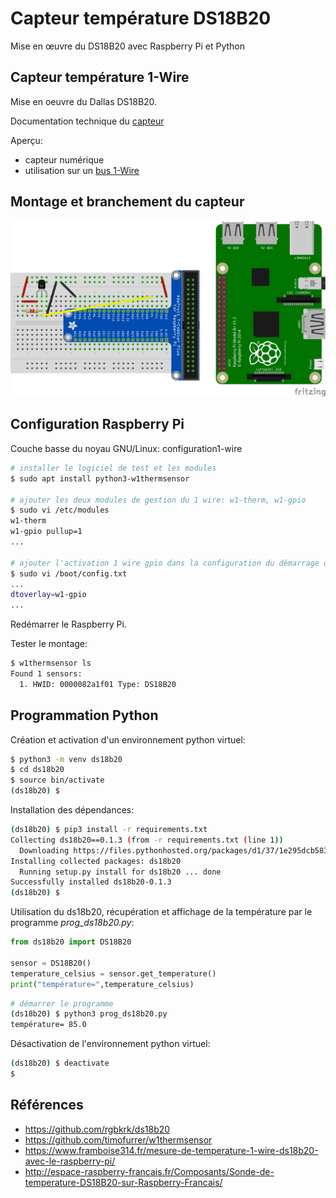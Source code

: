 # Capteur température DS18B20

Mise en œuvre du DS18B20 avec Raspberry Pi et Python

## Capteur température 1-Wire

Mise en oeuvre du Dallas DS18B20.

Documentation technique du [capteur](https://datasheets.maximintegrated.com/en/ds/DS18B20.pdf)

Aperçu:

  * capteur numérique
  * utilisation sur un [bus 1-Wire](https://fr.wikipedia.org/wiki/1-Wire)

## Montage et branchement du capteur

![Montage DS18B20](landerneRPi_capteurs_ds18b20_bb.png)

## Configuration Raspberry Pi

Couche basse du noyau GNU/Linux: configuration1-wire 

```bash
# installer le logiciel de test et les modules
$ sudo apt install python3-w1thermsensor

# ajouter les deux modules de gestion du 1 wire: w1-therm, w1-gpio
$ sudo vi /etc/modules
w1-therm
w1-gpio pullup=1
...

# ajouter l'activation 1 wire gpio dans la configuration du démarrage de la carte
$ sudo vi /boot/config.txt
...
dtoverlay=w1-gpio
...
```

Redémarrer le Raspberry Pi.

Tester le montage:
```bash
$ w1thermsensor ls
Found 1 sensors:
  1. HWID: 0000082a1f01 Type: DS18B20
```

## Programmation Python

Création et activation d'un environnement python virtuel:

```bash
$ python3 -m venv ds18b20
$ cd ds18b20
$ source bin/activate
(ds18b20) $ 
```

Installation des dépendances:

```bash
(ds18b20) $ pip3 install -r requirements.txt
Collecting ds18b20==0.1.3 (from -r requirements.txt (line 1))
  Downloading https://files.pythonhosted.org/packages/d1/37/1e295dcb583cf01e9842f5ac36b85f132bd6c3c2d3c9aa0e9f70ff90b657/ds18b20-0.01.03.tar.gz
Installing collected packages: ds18b20
  Running setup.py install for ds18b20 ... done
Successfully installed ds18b20-0.1.3
(ds18b20) $
```

Utilisation du ds18b20, récupération et affichage de la température par le programme *prog_ds18b20.py*:

```python
from ds18b20 import DS18B20

sensor = DS18B20()
temperature_celsius = sensor.get_temperature()
print("température=",temperature_celsius)
```

```bash
# démarrer le programme 
(ds18b20) $ python3 prog_ds18b20.py
température= 85.0
```

Désactivation de l'environnement python virtuel:

```bash
(ds18b20) $ deactivate
$
```

## Références

  * https://github.com/rgbkrk/ds18b20
  * https://github.com/timofurrer/w1thermsensor
  * https://www.framboise314.fr/mesure-de-temperature-1-wire-ds18b20-avec-le-raspberry-pi/
  * http://espace-raspberry-francais.fr/Composants/Sonde-de-temperature-DS18B20-sur-Raspberry-Francais/

